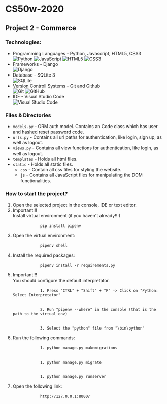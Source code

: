 # CS50w-2020

## Project 2 - Commerce

### Technologies:
<ul>
    <li>
        Programming Languages - Python, Javascript, HTML5, CSS3
        <br/>
        <img alt="Python" src="https://img.shields.io/badge/python-%2314354C.svg?style=for-the-badge&logo=python&logoColor=white"/>
        <img alt="JavaScript" src="https://img.shields.io/badge/javascript-%23323330.svg?style=for-the-badge&logo=javascript&logoColor=%23F7DF1E"/>
        <img alt="HTML5" src="https://img.shields.io/badge/html5-%23E34F26.svg?style=for-the-badge&logo=html5&logoColor=white"/>
        <img alt="CSS3" src="https://img.shields.io/badge/css3-%231572B6.svg?style=for-the-badge&logo=css3&logoColor=white"/>
    </li>
    <li>
        Frameworks - Django
        <br/>
        <img alt="Django" src="https://img.shields.io/badge/django-%23092E20.svg?style=for-the-badge&logo=django&logoColor=white"/>
    </li>
    <li>
        Database - SQLite 3
        <br/>
        <img alt="SQLite" src ="https://img.shields.io/badge/sqlite-%2307405e.svg?style=for-the-badge&logo=sqlite&logoColor=white"/>
    </li>
    <li>
        Version Controll Systems - Git and Github
        <br/>
        <img alt="Git" src="https://img.shields.io/badge/git-%23F05033.svg?style=for-the-badge&logo=git&logoColor=white"/>
        <img alt="GitHub" src="https://img.shields.io/badge/github-%23121011.svg?style=for-the-badge&logo=github&logoColor=white"/>
    </li>
    <li>
        IDE - Visual Studio Code
        <br/>
        <img alt="Visual Studio Code" src="https://img.shields.io/badge/VisualStudioCode-0078d7.svg?style=for-the-badge&logo=visual-studio-code&logoColor=white"/>
    </li>
</ul>

### Files & Directories
- `models.py` - ORM auth model. Contains an Code class which has user and hashed reset password code.
- `urls.py` - Contains all url paths for authentication, like login, sign up, as well as logout.
- `views.py` - Contains all view functions for authentication, like login, as well as logout.
- `templates` - Holds all html files.
- `static` - Holds all static files.
    - `css` - Contain all css files for styling the website.
    - `js` - Contains all JavaScript files for manipulating the DOM functionalities.

### How to start the project?
<ol>
    <li>
        Open the selected project in the console, IDE or text editor.
    </li>
    <li>
        Important!!!
        <br/>
        Install virtual environment (if you haven't already!!!)
        <br/>
        <code>
            pip install pipenv
        </code>
    </li>
    <li>
        Open the virtual environment:
        <br/>
        <code>
            pipenv shell
        </code>
    </li>
    <li>
        Install the required packages:
        <br/>
        <code>
            pipenv install -r requirements.py
        </code>
    </li>
    <li>
        Important!!!
        <br/>
        You should configure the default interpretator.
        <br/>
        <code>
            1. Press "CTRL" + "Shift" + "P" -> Click on "Python: Select Interpretator"
        </code>
        <br/>
        <code>
            2. Run "pipenv --where" in the console (that is the path to the virtual env)
        </code>
        <br/>
        <code>
            3. Select the "python" file from "<path to the env>\bin\python"
        </code>
    </li>
    <li>
        Run the following commands:
        <br/>
        <code>
            1. python manage.py makemigrations
        </code>
        <br/>
        <code>
            1. python manage.py migrate
        </code>
        <br/>
        <code>
            1. python manage.py runserver
        </code>
    </li>
    <li>
        Open the following link:
        <br/>
        <code>
            http://127.0.0.1:8000/
        </code>
    </li>
</ol>
